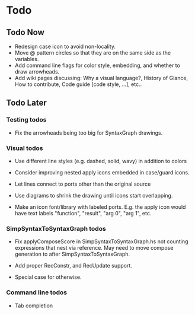 # Todo

## Todo Now

* Redesign case icon to avoid non-locality.
* Move @ pattern circles so that they are on the same side as the variables.
* Add command line flags for color style, embedding, and whether to draw arrowheads.
* Add wiki pages discussing: Why a visual language?, History of Glance, How to contribute, Code guide [code style, ...], etc..

## Todo Later

### Testing todos

* Fix the arrowheads being too big for SyntaxGraph drawings.

### Visual todos

* Use different line styles (e.g. dashed, solid, wavy) in addition to colors

* Consider improving nested apply icons embedded in case/guard icons.

* Let lines connect to ports other than the original source

* Use diagrams to shrink the drawing until icons start overlapping.

* Make an icon font/library with labeled ports. E.g. the apply icon would have text labels "function", "result", "arg 0", "arg 1", etc.

### SimpSyntaxToSyntaxGraph todos

* Fix applyComposeScore in SimpSyntaxToSyntaxGraph.hs not counting expressions that nest via reference. May need to move compose generation to after SimpSyntaxToSyntaxGraph.

* Add proper RecConstr, and RecUpdate support.

* Special case for otherwise.

### Command line todos

* Tab completion
